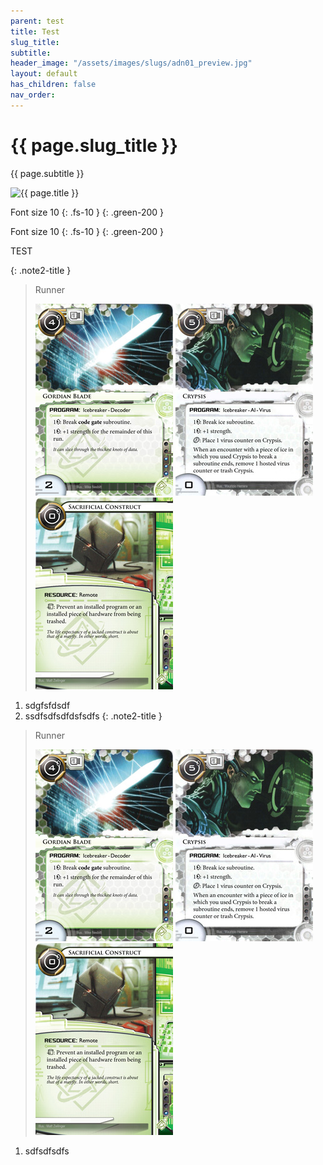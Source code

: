 ```yaml
---
parent: test
title: Test
slug_title: 
subtitle: 
header_image: "/assets/images/slugs/adn01_preview.jpg"
layout: default
has_children: false
nav_order:
---
```

<div class="slug">
    <div class="title-container">
        <h1 class="page-title">{{ page.slug_title }}</h1>
        <p class="page-subtitle">{{ page.subtitle }}</p>
    </div>
    <div class="image-container faded-left">
        <img src="{{ page.header_image | relative_url }}" alt="{{ page.title }}" />
    </div>
</div>

Font size 10
{: .fs-10 } {: .green-200 }

Font size 10 {: .fs-10 } {: .green-200 }

<span class="text-grey-dk-000 fs-9 fw-700">TEST</span>

{: .note2-title }
> Runner
>
> ![img1](/assets/images/introduction/run_example/01043_gordian_blade.jpg)
> ![img1](/assets/images/introduction/run_example/01051_crypsis.jpg)
> ![img1](/assets/images/introduction/run_example/01048_sacrificial_construct.jpg)

1. sdgfsfdsdf
1. ssdfsdfsdfdsfsdfs
{: .note2-title }
> Runner
>
> ![img1](/assets/images/introduction/run_example/01043_gordian_blade.jpg)
> ![img1](/assets/images/introduction/run_example/01051_crypsis.jpg)
> ![img1](/assets/images/introduction/run_example/01048_sacrificial_construct.jpg)
1. sdfsdfsdfs
